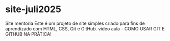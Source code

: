 # site-juli2025
Site mentoria
Este é um projeto de site simples criado para fins de aprendizado com HTML, CSS, Git e GitHub.
video aula - COMO USAR GIT E GITHUB NA PRÁTICA!